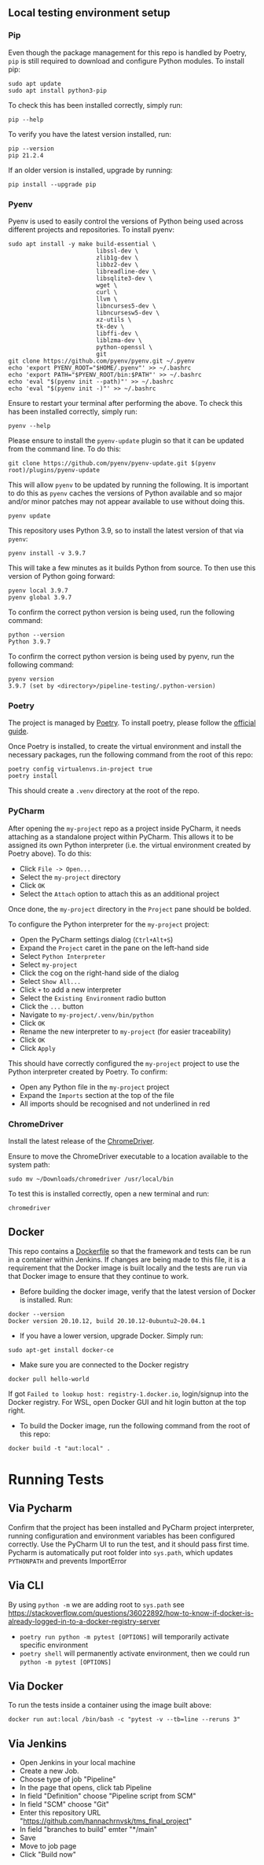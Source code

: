 ## Local testing environment setup
### Pip

Even though the package management for this repo is handled by Poetry, `pip` is still required to download and
configure Python modules. To install pip:

```shell
sudo apt update
sudo apt install python3-pip
```

To check this has been installed correctly, simply run:

```shell
pip --help
```

To verify you have the latest version installed, run:

```shell
pip --version
pip 21.2.4
```

If an older version is installed, upgrade by running:

```shell
pip install --upgrade pip
```

### Pyenv

Pyenv is used to easily control the versions of Python being used across different projects and repositories.
To install pyenv:

```shell
sudo apt install -y make build-essential \
                         libssl-dev \
                         zlib1g-dev \
                         libbz2-dev \
                         libreadline-dev \
                         libsqlite3-dev \
                         wget \
                         curl \
                         llvm \
                         libncurses5-dev \
                         libncursesw5-dev \
                         xz-utils \
                         tk-dev \
                         libffi-dev \
                         liblzma-dev \
                         python-openssl \
                         git
git clone https://github.com/pyenv/pyenv.git ~/.pyenv
echo 'export PYENV_ROOT="$HOME/.pyenv"' >> ~/.bashrc
echo 'export PATH="$PYENV_ROOT/bin:$PATH"' >> ~/.bashrc
echo 'eval "$(pyenv init --path)"' >> ~/.bashrc
echo 'eval "$(pyenv init -)"' >> ~/.bashrc
```

Ensure to restart your terminal after performing the above. To check this has been installed correctly, simply run:

```shell
pyenv --help
```

Please ensure to install the `pyenv-update` plugin so that it can be updated from the command line. To do this:

```shell
git clone https://github.com/pyenv/pyenv-update.git $(pyenv root)/plugins/pyenv-update
```

This will allow `pyenv` to be updated by running the following. It is important to do this as `pyenv` caches the
versions of Python available and so major and/or minor patches may not appear available to use without doing this.

```shell
pyenv update
```

This repository uses Python 3.9, so to install the latest version of that via `pyenv`:

```shell
pyenv install -v 3.9.7
```

This will take a few minutes as it builds Python from source. To then use this version of Python going forward:

```shell
pyenv local 3.9.7
pyenv global 3.9.7
```

To confirm the correct python version is being used, run the following command:

```shell
python --version
Python 3.9.7
```

To confirm the correct python version is being used by pyenv, run the following command:

```shell
pyenv version
3.9.7 (set by <directory>/pipeline-testing/.python-version)
```

### Poetry

The project is managed by [Poetry](https://python-poetry.org/). To install poetry, please follow the
[official guide](https://python-poetry.org/docs/).

Once Poetry is installed, to create the virtual environment and install the necessary packages, run the following
command from the root of this repo:

```shell
poetry config virtualenvs.in-project true
poetry install
```

This should create a `.venv` directory at the root of the repo.

### PyCharm

After opening the `my-project` repo as a project inside PyCharm, it needs attaching as a standalone project
within PyCharm. This allows it to be assigned its own Python interpreter (i.e. the virtual environment created by
Poetry above). To do this:

- Click `File -> Open...`
- Select the `my-project` directory
- Click `OK`
- Select the `Attach` option to attach this as an additional project

Once done, the `my-project` directory in the `Project` pane should be bolded.

To configure the Python interpreter for the `my-project` project:

- Open the PyCharm settings dialog (`Ctrl+Alt+S`)
- Expand the `Project` caret in the pane on the left-hand side
- Select `Python Interpreter`
- Select `my-project`
- Click the cog on the right-hand side of the dialog
- Select `Show All...`
- Click `+` to add a new interpreter
- Select the `Existing Environment` radio button
- Click the `...` button
- Navigate to `my-project/.venv/bin/python`
- Click `OK`
- Rename the new interpreter to `my-project` (for easier traceability)
- Click `OK`
- Click `Apply`

This should have correctly configured the `my-project` project to use the Python interpreter
created by Poetry. To confirm:

- Open any Python file in the `my-project` project
- Expand the `Imports` section at the top of the file
- All imports should be recognised and not underlined in red

### ChromeDriver

Install the latest release of the [ChromeDriver](https://sites.google.com/a/chromium.org/chromedriver/downloads).

Ensure to move the ChromeDriver executable to a location available to the system path:

```shell
sudo mv ~/Downloads/chromedriver /usr/local/bin
```

To test this is installed correctly, open a new terminal and run:

```
chromedriver
```
## Docker
This repo contains a [Dockerfile](./Dockerfile) so that the framework and tests can be run in a container within
Jenkins. If changes are being made to this file, it is a requirement that the Docker image is built locally and the
tests are run via that Docker image to ensure that they continue to work.

- Before building the docker image, verify that the latest version of Docker is installed. Run:

```shell
docker --version
Docker version 20.10.12, build 20.10.12-0ubuntu2~20.04.1
```

- If you have a lower version, upgrade Docker. Simply run:

```shell
sudo apt-get install docker-ce
```
- Make sure you are connected to the Docker registry
```shell
docker pull hello-world
```
If got `Failed to lookup host: registry-1.docker.io`, login/signup into the Docker registry. For WSL, open Docker GUI and hit login button at the top right.

- To build the Docker image, run the following command from the root of this repo:

```shell
docker build -t "aut:local" .
```

# Running Tests
## Via Pycharm
Confirm that the project has been installed and PyCharm project interpreter, running configuration and environment variables has been configured correctly.
Use the PyCharm UI to run the test, and it should pass first time. Pycharm is automatically put root folder into `sys.path`, which updates `PYTHONPATH` and prevents ImportError

## Via CLI
By using `python -m` we are adding root to `sys.path` see https://stackoverflow.com/questions/36022892/how-to-know-if-docker-is-already-logged-in-to-a-docker-registry-server
- `poetry run python -m pytest [OPTIONS]` will temporarily activate specific environment
- `poetry shell` will permanently activate environment, then we could run `python -m pytest [OPTIONS]`

## Via Docker

To run the tests inside a container using the image built above:

```shell
docker run aut:local /bin/bash -c "pytest -v --tb=line --reruns 3"
```
## Via Jenkins
- Open Jenkins in your local machine
- Create a new Job.
- Choose type of job "Pipeline"
- In the page that opens, click tab Pipeline
- In field "Definition" choose "Pipeline script from SCM"
- In field "SCM" choose "Git"
- Enter this repository URL "https://github.com/hannachrnvsk/tms_final_project"
- In field "branches to build" emter "*/main"
- Save
- Move to job page
- Click "Build now"
